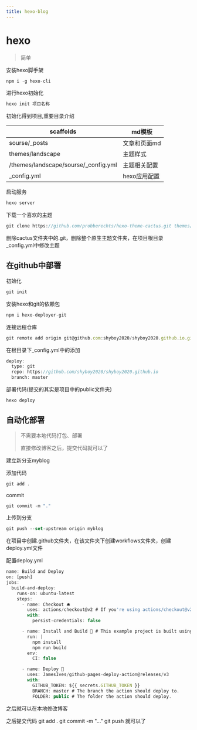 ```yaml
---
title: hexo-blog
---
```


# hexo
> 简单

安装hexo脚手架

```javascript
npm i -g hexo-cli
```

进行hexo初始化

```javascript
hexo init 项目名称
```

初始化得到项目,重要目录介绍

| scaffolds                            | md模板       |
| ------------------------------------ | ------------ |
| sourse/_posts                        | 文章和页面md |
| themes/landscape                     | 主题样式     |
| /themes/landscape/sourse/_config.yml | 主题相关配置 |
| _config.yml                          | hexo应用配置 |

启动服务

```javascript
hexo server
```

下载一个喜欢的主题

```javascript
git clone https://github.com/probberechts/hexo-theme-cactus.git themes/cactus

```

删除cactus文件夹中的.git，删除整个原生主题文件夹，在项目根目录_config.yml中修改主题





## 在github中部署

初始化

```javascript
git init
```

安装hexo和git的依赖包

```javascript
npm i hexo-deployer-git
```

连接远程仓库

```javascript
git remote add origin git@github.com:shyboy2020/shyboy2020.github.io.git

```

在根目录下_config.yml中的添加

```javascript
deploy:
  type: git
  repo: https://github.com/shyboy2020/shyboy2020.github.io
  branch: master
```

部署代码(提交的其实是项目中的public文件夹)

```javascript
hexo deploy
```



## 自动化部署

> 不需要本地代码打包、部署
>
> 直接修改博客之后，提交代码就可以了

建立新分支myblog

添加代码

```javascript
git add .
```

commit 

```javascript
git commit -m "."
```

上传到分支

```javascript
git push --set-upstream origin myblog
```



在项目中创建.github文件夹，在该文件夹下创建workflows文件夹，创建deploy.yml文件

配置deploy.yml

```javascript
name: Build and Deploy
on: [push]
jobs:
  build-and-deploy:
    runs-on: ubuntu-latest
    steps:
      - name: Checkout 🛎️
        uses: actions/checkout@v2 # If you're using actions/checkout@v2 you must set persist-credentials to false in most cases for the deployment to work correctly.
        with:
          persist-credentials: false

      - name: Install and Build 🔧 # This example project is built using npm and outputs the result to the 'build' folder. Replace with the commands required to build your project, or remove this step entirely if your site is pre-built.
        run: |
          npm install
          npm run build
        env:
          CI: false

      - name: Deploy 🚀
        uses: JamesIves/github-pages-deploy-action@releases/v3
        with:
          GITHUB_TOKEN: ${{ secrets.GITHUB_TOKEN }}
          BRANCH: master # The branch the action should deploy to.
          FOLDER: public # The folder the action should deploy.
```



之后就可以在本地修改博客



之后提交代码 git add .    git commit -m "..."  git push 就可以了





